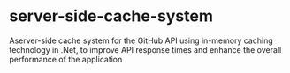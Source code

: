 # server-side-cache-system
Aserver-side cache system for the GitHub API using in-memory caching technology in .Net, to improve API response times and enhance the overall performance of the application
